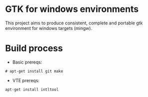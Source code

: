 # GTK for windows environments

This project aims to produce consistent, complete and portable gtk environment for windows targets (mingw).

# Build process

* Basic prereqs:

```
# apt-get install git make
```

* VTE prereqs:

```
apt-get install intltool
```

